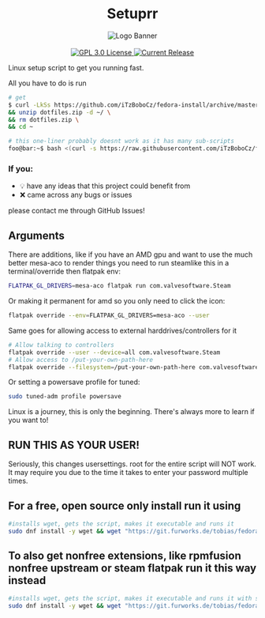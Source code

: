 <h1 align="center">Setuprr</h1>
<p align="center">
  <img alt="Logo Banner" src="https://raw.githubusercontent.com/iTzBoboCz/fedora-install/master/logo.svg?sanitize=true"/>
  <br/>
  <br/>
  <a href="https://github.com/iTzBoboCz/fedora-install">
  <img alt="GPL 3.0 License" src="https://img.shields.io/github/license/iTzBoboCz/fedora-install.svg"/>
  </a>
  <a href="https://github.com/iTzBoboCz/fedora-install/releases">
  <img alt="Current Release" src="https://img.shields.io/github/release/iTzBoboCz/fedora-install.svg"/>
  </a>
</p>

Linux setup script to get you running fast.

All you have to do is run

```sh
# get
$ curl -LkSs https://github.com/iTzBoboCz/fedora-install/archive/master.zip -o dotfiles.zip \
&& unzip dotfiles.zip -d ~/ \
&& rm dotfiles.zip \
&& cd ~

# this one-liner probably doesnt work as it has many sub-scripts
foo@bar:~$ bash <(curl -s https://raw.githubusercontent.com/iTzBoboCz/fedora-install/main/install.sh)
```

### If you:
- 💡 have any ideas that this project could benefit from
- ❌ came across any bugs or issues

please contact me through GitHub Issues!
## Arguments

There are additions, like if you have an AMD gpu and want to use the much better mesa-aco to render things you need to run steamlike this in a terminal/override then flatpak env:

``` bash
FLATPAK_GL_DRIVERS=mesa-aco flatpak run com.valvesoftware.Steam
```

Or making it permanent for amd so you only need to click the icon:
``` bash
flatpak override --env=FLATPAK_GL_DRIVERS=mesa-aco --user
```

Same goes for allowing access to external harddrives/controllers for it
``` bash
# Allow talking to controllers
flatpak override --user --device=all com.valvesoftware.Steam
# Allow access to /put-your-own-path-here
flatpak override --filesystem=/put-your-own-path-here com.valvesoftware.Steam
```

Or setting a powersave profile for tuned:
``` bash
sudo tuned-adm profile powersave
```

Linux is a journey, this is only the beginning. There's always more to learn if you want to!


## RUN THIS AS YOUR USER!

Seriously, this changes usersettings. root for the entire script will NOT work.
It may require you due to the time it takes to enter your password multiple times.

## For a free, open source only install run it using

``` bash
#installs wget, gets the script, makes it executable and runs it
sudo dnf install -y wget && wget "https://git.furworks.de/tobias/fedora-install/raw/branch/master/install.sh" -O ./install.sh && chmod +x ./install.sh && ./install.sh
```

## To also get nonfree extensions, like rpmfusion nonfree upstream or steam flatpak run it this way instead

``` bash
#installs wget, gets the script, makes it executable and runs it with steam and nonfree repos added for things like nvidia drivers
sudo dnf install -y wget && wget "https://git.furworks.de/tobias/fedora-install/raw/branch/master/install.sh" -O ./install.sh && chmod +x ./install.sh && ./install.sh --nonfree --steam
```
